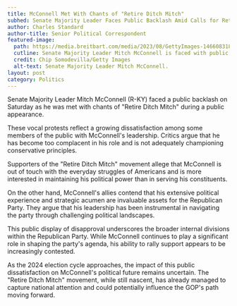```yaml
---
title: McConnell Met With Chants of "Retire Ditch Mitch"
subhed: Senate Majority Leader Faces Public Backlash Amid Calls for Retirement
author: Charles Standard
author-title: Senior Political Correspondent
featured-image: 
  path: https://media.breitbart.com/media/2023/08/GettyImages-1466083183-1-640x480.jpg
  cutline: Senate Majority Leader Mitch McConnell is faced with public outcry during an appearance.
  credit: Chip Somodevilla/Getty Images
  alt-text: Senate Majority Leader Mitch McConnell.
layout: post
category: Politics
---
```


Senate Majority Leader Mitch McConnell (R-KY) faced a public backlash on Saturday as he was met with chants of "Retire Ditch Mitch" during a public appearance.

These vocal protests reflect a growing dissatisfaction among some members of the public with McConnell's leadership. Critics argue that he has become too complacent in his role and is not adequately championing conservative principles.

Supporters of the "Retire Ditch Mitch" movement allege that McConnell is out of touch with the everyday struggles of Americans and is more interested in maintaining his political power than in serving his constituents.

On the other hand, McConnell's allies contend that his extensive political experience and strategic acumen are invaluable assets for the Republican Party. They argue that his leadership has been instrumental in navigating the party through challenging political landscapes.

This public display of disapproval underscores the broader internal divisions within the Republican Party. While McConnell continues to play a significant role in shaping the party's agenda, his ability to rally support appears to be increasingly contested.

As the 2024 election cycle approaches, the impact of this public dissatisfaction on McConnell's political future remains uncertain. The "Retire Ditch Mitch" movement, while still nascent, has already managed to capture national attention and could potentially influence the GOP's path moving forward.

